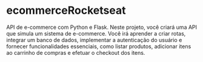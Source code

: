 # ecommerceRocketseat
API de e-commerce com Python e Flask. Neste projeto, você criará uma API que simula um sistema de e-commerce. Você irá aprender a criar rotas, integrar um banco de dados, implementar a autenticação do usuário e fornecer funcionalidades essenciais, como listar produtos, adicionar itens ao carrinho de compras e efetuar o checkout dos itens. 
